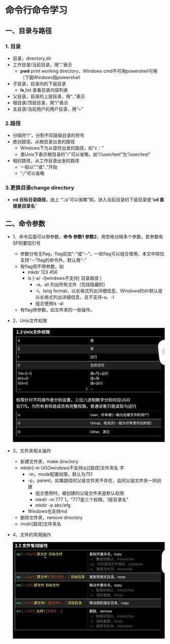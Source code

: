 # 命令行命令学习
## 一、目录与路径
### 1. 目录
- 目录，directory,dir
- 工作目录/当前目录，用“.”表示
    - **pwd** print working directory，Windows cmd不可用powershell可用（下面Windows指powershell
- 子目录，目录内的下层目录
    - **ls**,list 查看目录内容列表
- 父目录，目录的上层目录，用“..”表示
- 根目录/顶层目录，用“/”表示
- 主目录/当前用户的用户目录，用“~”
### 2.路径
- 分隔符“/”，分割不同层级目录的符号
- 绝对路径，从根目录出发的路径
    - Windows下为从盘符出发的路径，如“c：”
    - 类Unix下表示根目录的"/"可以省略，如“//user/test”为“/user/test”
- 相对路径，从工作目录出发的路径
    - 一般以“.”或“..”开始
    - “./”可以省略
### 3.更换目录change directory
- **cd 目标目录路径**，由上 “‘./z’可以省略”知，进入当前目录的下层目录是“**cd 直接是目录名**”

## 二、命令参数
- 1、命令后面可以带参数，**命令 参数1 参数2**，用空格分隔多个参数，若参数有SP则要加引号
  - 参数分有无flag，flag前加“-”或“--”，一些flag可以组合使用，本文中除仅支持“--”flag的命令外，默认用“-”
  - 有flag但不带参数，如
      - mkdir 123 456
      - ls [-a/ -l]windows不支持[ 目录路径 ]
          - -a，all 列出所有文件（包括隐藏的）
          - -l，long format，以长格式列出详细信息，Windows的dir默认是以长格式列出详细信息，且不支持-a、-l
          - 组合使用ls -al
  - 有flag带参数，如文件夹的一些操作。
- 2、Unix文件权限

  ![Unix文件权限](pictures/unix_right.png)


- 3、文件夹相关操作
  - 新建文件夹，make directory
  - mkdir[-m UGOwindows不支持/p][路径]文件夹名 字
     - -m，mode配置权限，默认为751
    - -p，parent，如果路径的父级文件夹不存在，会同父级文件夹一同创建
      - 组合使用时，被创建的父级文件夹是默认权限
      - mkdir -m 777 1，“777是三个权限，1是目录名”   
      - mkdir -p abc/efg
    - Windows也支持md
  - 删除文件夹，remove directory
  - rmdir[路径]文件夹名
  
- 4、文件的常用操作
 
  ![文件操作](pictures/wenjian.png)
    

    

